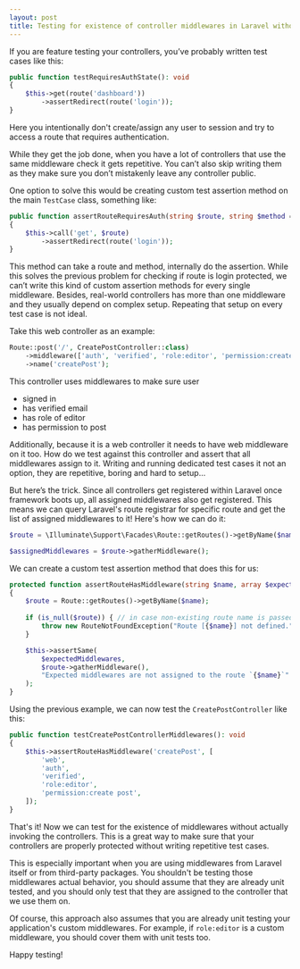 ```yaml
---
layout: post
title: Testing for existence of controller middlewares in Laravel without invoking them
---
```


If you are feature testing your controllers, you’ve probably written test cases like this:

```php
public function testRequiresAuthState(): void
{
    $this->get(route('dashboard'))
        ->assertRedirect(route('login'));
}
```

Here you intentionally don't create/assign any user to session and try to access a route that requires authentication.

<!--more-->

While they get the job done, when you have a lot of controllers that use the same middleware check it gets repetitive.
You can’t also skip writing them as they make sure you don’t mistakenly leave any controller public.

One option to solve this would be creating custom test assertion method on the main `TestCase` class, something like:

```php
public function assertRouteRequiresAuth(string $route, string $method = 'get'): void
{
    $this->call('get', $route)
        ->assertRedirect(route('login'));
}
```

This method can take a route and method, internally do the assertion. While this solves the previous problem for checking if route is login protected, we can’t write this kind of custom assertion methods for every single middleware.
Besides, real-world controllers has more than one middleware and they usually depend on complex setup. Repeating that setup on every test case is not ideal.

Take this web controller as an example:

```php
Route::post('/', CreatePostController::class)
    ->middleware(['auth', 'verified', 'role:editor', 'permission:create post'])
    ->name('createPost');
```

This controller uses middlewares to make sure user
- signed in
- has verified email
- has role of editor
- has permission to post

Additionally, because it is a web controller it needs to have web middleware on it too.
How do we test against this controller and assert that all middlewares assign to it. Writing and running dedicated test cases it not an option, they are repetitive, boring and hard to setup...

But here’s the trick. Since all controllers get registered within Laravel once framework boots up, all assigned middlewares also get registered.
This means we can query Laravel's route registrar for specific route and get the list of assigned middlewares to it!
Here's how we can do it:

```php
$route = \Illuminate\Support\Facades\Route::getRoutes()->getByName($name);

$assignedMiddlewares = $route->gatherMiddleware();
```

We can create a custom test assertion method that does this for us:

```php
protected function assertRouteHasMiddleware(string $name, array $expectedMiddlewares): void
{
    $route = Route::getRoutes()->getByName($name);
    
    if (is_null($route)) { // in case non-existing route name is passed
        throw new RouteNotFoundException("Route [{$name}] not defined.");
    }

    $this->assertSame(
        $expectedMiddlewares,
        $route->gatherMiddleware(),
        "Expected middlewares are not assigned to the route `{$name}`".
    );
}
```

Using the previous example, we can now test the `CreatePostController` like this:

```php
public function testCreatePostControllerMiddlewares(): void
{
    $this->assertRouteHasMiddleware('createPost', [
        'web',
        'auth',
        'verified',
        'role:editor',
        'permission:create post',
    ]);
}
```

That's it! Now we can test for the existence of middlewares without actually invoking the controllers.
This is a great way to make sure that your controllers are properly protected without writing repetitive test cases.

This is especially important when you are using middlewares from Laravel itself or from third-party packages.
You shouldn't be testing those middlewares actual behavior, you should assume that they are already unit tested, and you should only test that they are assigned to the controller that we use them on.

Of course, this approach also assumes that you are already unit testing your application's custom middlewares. For example, if `role:editor` is a custom middleware, you should cover them with unit tests too.

Happy testing!
